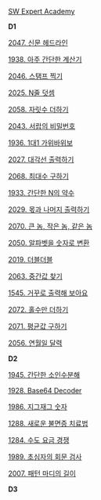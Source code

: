 [SW Expert Academy](https://swexpertacademy.com/main/main.do)



**D1**

[2047. 신문 헤드라인](https://swexpertacademy.com/main/code/problem/problemDetail.do?problemLevel=1&problemLevel=2&contestProbId=AV5QKsLaAy0DFAUq&categoryId=AV5QKsLaAy0DFAUq&categoryType=CODE&problemTitle=&orderBy=PASS_RATE&selectCodeLang=PYTHON&select-1=2&pageSize=10&pageIndex=1)

[1938. 아주 간단한 계산기](https://swexpertacademy.com/main/code/problem/problemDetail.do?problemLevel=1&problemLevel=2&contestProbId=AV5PjsYKAMIDFAUq&categoryId=AV5PjsYKAMIDFAUq&categoryType=CODE&problemTitle=&orderBy=PASS_RATE&selectCodeLang=PYTHON&select-1=2&pageSize=10&pageIndex=1)

[2046. 스탬프 찍기](https://swexpertacademy.com/main/code/problem/problemDetail.do?problemLevel=1&problemLevel=2&contestProbId=AV5QKdT6AyYDFAUq&categoryId=AV5QKdT6AyYDFAUq&categoryType=CODE&problemTitle=&orderBy=PASS_RATE&selectCodeLang=PYTHON&select-1=2&pageSize=10&pageIndex=1)

[2025. N줄 덧셈](https://swexpertacademy.com/main/code/problem/problemDetail.do?problemLevel=1&problemLevel=2&contestProbId=AV5QFZtaAscDFAUq&categoryId=AV5QFZtaAscDFAUq&categoryType=CODE&problemTitle=&orderBy=PASS_RATE&selectCodeLang=PYTHON&select-1=2&pageSize=10&pageIndex=1)

[2058. 자릿수 더하기](https://swexpertacademy.com/main/code/problem/problemDetail.do?problemLevel=1&problemLevel=2&contestProbId=AV5QPRjqA10DFAUq&categoryId=AV5QPRjqA10DFAUq&categoryType=CODE&problemTitle=&orderBy=PASS_RATE&selectCodeLang=PYTHON&select-1=2&pageSize=10&pageIndex=1)

[2043. 서랍의 비밀번호](https://swexpertacademy.com/main/code/problem/problemDetail.do?problemLevel=1&problemLevel=2&contestProbId=AV5QJ_8KAx8DFAUq&categoryId=AV5QJ_8KAx8DFAUq&categoryType=CODE&problemTitle=&orderBy=PASS_RATE&selectCodeLang=PYTHON&select-1=2&pageSize=10&pageIndex=1)

[1936. 1대1 가위바위보](https://swexpertacademy.com/main/code/problem/problemDetail.do?problemLevel=1&contestProbId=AV5PjKXKALcDFAUq&categoryId=AV5PjKXKALcDFAUq&categoryType=CODE&problemTitle=&orderBy=PASS_RATE&selectCodeLang=PYTHON&select-1=1&pageSize=10&pageIndex=1)

[2027. 대각선 출력하기](https://swexpertacademy.com/main/code/problem/problemDetail.do?problemLevel=1&contestProbId=AV5QFuZ6As0DFAUq&categoryId=AV5QFuZ6As0DFAUq&categoryType=CODE&problemTitle=&orderBy=PASS_RATE&selectCodeLang=PYTHON&select-1=1&pageSize=10&pageIndex=1)

[2068. 최대수 구하기](https://swexpertacademy.com/main/code/problem/problemDetail.do?problemLevel=1&contestProbId=AV5QQhbqA4QDFAUq&categoryId=AV5QQhbqA4QDFAUq&categoryType=CODE&problemTitle=&orderBy=PASS_RATE&selectCodeLang=PYTHON&select-1=1&pageSize=10&pageIndex=1)

[1933. 간단한 N의 약수](https://swexpertacademy.com/main/code/problem/problemDetail.do?problemLevel=1&contestProbId=AV5PhcWaAKIDFAUq&categoryId=AV5PhcWaAKIDFAUq&categoryType=CODE&problemTitle=&orderBy=PASS_RATE&selectCodeLang=PYTHON&select-1=1&pageSize=10&pageIndex=1)

[2029. 몫과 나머지 출력하기](https://swexpertacademy.com/main/code/problem/problemDetail.do?problemLevel=1&contestProbId=AV5QGNvKAtEDFAUq&categoryId=AV5QGNvKAtEDFAUq&categoryType=CODE&problemTitle=&orderBy=PASS_RATE&selectCodeLang=PYTHON&select-1=1&pageSize=10&pageIndex=2)

[2070. 큰 놈, 작은 놈, 같은 놈](https://swexpertacademy.com/main/code/problem/problemDetail.do?problemLevel=1&contestProbId=AV5QQ6qqA40DFAUq&categoryId=AV5QQ6qqA40DFAUq&categoryType=CODE&problemTitle=&orderBy=PASS_RATE&selectCodeLang=PYTHON&select-1=1&pageSize=10&pageIndex=2)

[2050. 알파벳을 숫자로 변환](https://swexpertacademy.com/main/code/problem/problemDetail.do?problemLevel=1&contestProbId=AV5QLGxKAzQDFAUq&categoryId=AV5QLGxKAzQDFAUq&categoryType=CODE&problemTitle=&orderBy=PASS_RATE&selectCodeLang=PYTHON&select-1=1&pageSize=10&pageIndex=2)

[2019. 더블더블](https://swexpertacademy.com/main/code/problem/problemDetail.do?problemLevel=1&contestProbId=AV5QDEX6AqwDFAUq&categoryId=AV5QDEX6AqwDFAUq&categoryType=CODE&problemTitle=&orderBy=PASS_RATE&selectCodeLang=PYTHON&select-1=1&pageSize=10&pageIndex=2)

[2063. 중간값 찾기](https://swexpertacademy.com/main/code/problem/problemDetail.do?problemLevel=1&contestProbId=AV5QPsXKA2UDFAUq&categoryId=AV5QPsXKA2UDFAUq&categoryType=CODE&problemTitle=&orderBy=PASS_RATE&selectCodeLang=PYTHON&select-1=1&pageSize=10&pageIndex=2)

[1545. 거꾸로 출력해 보아요](https://swexpertacademy.com/main/code/problem/problemDetail.do?problemLevel=1&contestProbId=AV2gbY0qAAQBBAS0&categoryId=AV2gbY0qAAQBBAS0&categoryType=CODE&problemTitle=&orderBy=PASS_RATE&selectCodeLang=PYTHON&select-1=1&pageSize=10&pageIndex=2)

[2072. 홀수만 더하기](https://swexpertacademy.com/main/code/problem/problemDetail.do?problemLevel=1&contestProbId=AV5QSEhaA5sDFAUq&categoryId=AV5QSEhaA5sDFAUq&categoryType=CODE&problemTitle=&orderBy=PASS_RATE&selectCodeLang=PYTHON&select-1=1&pageSize=10&pageIndex=2)

[2071. 평균값 구하기](https://swexpertacademy.com/main/code/problem/problemDetail.do?problemLevel=1&contestProbId=AV5QRnJqA5cDFAUq&categoryId=AV5QRnJqA5cDFAUq&categoryType=CODE&problemTitle=&orderBy=PASS_RATE&selectCodeLang=PYTHON&select-1=1&pageSize=10&pageIndex=2)

[2056. 연월일 달력](https://swexpertacademy.com/main/code/problem/problemDetail.do?problemLevel=1&contestProbId=AV5QLkdKAz4DFAUq&categoryId=AV5QLkdKAz4DFAUq&categoryType=CODE&problemTitle=&orderBy=PASS_RATE&selectCodeLang=PYTHON&select-1=1&pageSize=10&pageIndex=2)



**D2**

[1945. 간단한 소인수분해](https://swexpertacademy.com/main/code/problem/problemDetail.do?problemLevel=2&contestProbId=AV5Pl0Q6ANQDFAUq&categoryId=AV5Pl0Q6ANQDFAUq&categoryType=CODE&problemTitle=&orderBy=PASS_RATE&selectCodeLang=PYTHON&select-1=2&pageSize=10&pageIndex=1)

[1928. Base64 Decoder](https://swexpertacademy.com/main/code/problem/problemDetail.do?problemLevel=2&contestProbId=AV5PR4DKAG0DFAUq&categoryId=AV5PR4DKAG0DFAUq&categoryType=CODE&problemTitle=&orderBy=PASS_RATE&selectCodeLang=PYTHON&select-1=2&pageSize=10&pageIndex=1)

[1986. 지그재그 숫자](https://swexpertacademy.com/main/code/problem/problemDetail.do?problemLevel=2&contestProbId=AV5PxmBqAe8DFAUq&categoryId=AV5PxmBqAe8DFAUq&categoryType=CODE&problemTitle=&orderBy=PASS_RATE&selectCodeLang=PYTHON&select-1=2&pageSize=10&pageIndex=1)

[1288. 새로운 불면증 치료법](https://swexpertacademy.com/main/code/problem/problemDetail.do?problemLevel=2&contestProbId=AV18_yw6I9MCFAZN&categoryId=AV18_yw6I9MCFAZN&categoryType=CODE&problemTitle=&orderBy=PASS_RATE&selectCodeLang=PYTHON&select-1=2&pageSize=10&pageIndex=1)

[1284. 수도 요금 경쟁](https://swexpertacademy.com/main/code/problem/problemDetail.do?problemLevel=2&contestProbId=AV189xUaI8UCFAZN&categoryId=AV189xUaI8UCFAZN&categoryType=CODE&problemTitle=&orderBy=PASS_RATE&selectCodeLang=PYTHON&select-1=2&pageSize=10&pageIndex=1)

[1989. 초심자의 회문 검사](https://swexpertacademy.com/main/code/problem/problemDetail.do?problemLevel=2&contestProbId=AV5PyTLqAf4DFAUq&categoryId=AV5PyTLqAf4DFAUq&categoryType=CODE&problemTitle=&orderBy=PASS_RATE&selectCodeLang=PYTHON&select-1=2&pageSize=10&pageIndex=1)

[2007. 패턴 마디의 길이](https://swexpertacademy.com/main/code/problem/problemDetail.do?problemLevel=2&contestProbId=AV5P1kNKAl8DFAUq&categoryId=AV5P1kNKAl8DFAUq&categoryType=CODE&problemTitle=&orderBy=PASS_RATE&selectCodeLang=PYTHON&select-1=2&pageSize=10&pageIndex=1)



**D3**